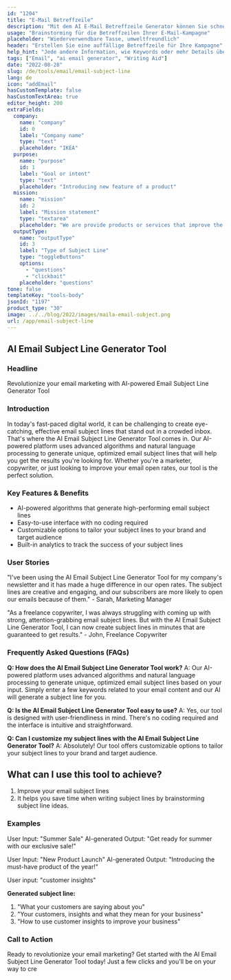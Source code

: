 ```yaml
---
id: "1204"
title: "E-Mail Betreffzeile"
description: "Mit dem AI E-Mail Betreffzeile Generator können Sie schnell und einfach großartige Betreffzeilen für Ihr Unternehmen oder Ihren persönlichen Gebrauch erstellen."
usage: "Brainstorming für die Betreffzeilen Ihrer E-Mail-Kampagne"
placeholder: "Wiederverwendbare Tasse, umweltfreundlich"
header: "Erstellen Sie eine auffällige Betreffzeile für Ihre Kampagne"
help_hint: "Jede andere Information, wie Keywords oder mehr Details über Ihre Kampagne."
tags: ["Email", "ai email generator", "Writing Aid"]
date: "2022-08-28"
slug: /de/tools/email/email-subject-line
lang: de
icon: "addEmail"
hasCustomTemplate: false
hasCustomTextArea: true
editor_height: 200
extraFields:
  company:
    name: "company"
    id: 0
    label: "Company name"
    type: "text"
    placeholder: "IKEA"
  purpose:
    name: "purpose"
    id: 1
    label: "Goal or intent"
    type: "text"
    placeholder: "Introducing new feature of a product"
  mission:
    name: "mission"
    id: 2
    label: "Mission statement"
    type: "textarea"
    placeholder: "We are provide products or services that improve the quality of life for our customers and employees while making a positive impact on our communities and the environment."
  outputType:
    name: "outputType"
    id: 3
    label: "Type of Subject Line"
    type: "toggleButtons"
    options:
      - "questions"
      - "clickbait"
    placeholder: "questions"
tone: false
templateKey: "tools-body"
jsonId: "1197"
product_type: "30"
image: ../../blog/2022/images/maila-email-subject.png
url: /app/email-subject-line
---
```


## AI Email Subject Line Generator Tool

### Headline

Revolutionize your email marketing with AI-powered Email Subject Line Generator Tool

### Introduction

In today's fast-paced digital world, it can be challenging to create eye-catching, effective email subject lines that stand out in a crowded inbox. That's where the AI Email Subject Line Generator Tool comes in. Our AI-powered platform uses advanced algorithms and natural language processing to generate unique, optimized email subject lines that will help you get the results you're looking for. Whether you're a marketer, copywriter, or just looking to improve your email open rates, our tool is the perfect solution.

### Key Features & Benefits

- AI-powered algorithms that generate high-performing email subject lines
- Easy-to-use interface with no coding required
- Customizable options to tailor your subject lines to your brand and target audience
- Built-in analytics to track the success of your subject lines

### User Stories

"I've been using the AI Email Subject Line Generator Tool for my company's newsletter and it has made a huge difference in our open rates. The subject lines are creative and engaging, and our subscribers are more likely to open our emails because of them." - Sarah, Marketing Manager

"As a freelance copywriter, I was always struggling with coming up with strong, attention-grabbing email subject lines. But with the AI Email Subject Line Generator Tool, I can now create subject lines in minutes that are guaranteed to get results." - John, Freelance Copywriter

### Frequently Asked Questions (FAQs)

**Q: How does the AI Email Subject Line Generator Tool work?** A: Our AI-powered platform uses advanced algorithms and natural language processing to generate unique, optimized email subject lines based on your input. Simply enter a few keywords related to your email content and our AI will generate a subject line for you.

**Q: Is the AI Email Subject Line Generator Tool easy to use?** A: Yes, our tool is designed with user-friendliness in mind. There's no coding required and the interface is intuitive and straightforward.

**Q: Can I customize my subject lines with the AI Email Subject Line Generator Tool?** A: Absolutely! Our tool offers customizable options to tailor your subject lines to your brand and target audience.

## What can I use this tool to achieve?

1. Improve your email subject lines
2. It helps you save time when writing subject lines by brainstorming subject line ideas.

### Examples

User Input: "Summer Sale" AI-generated Output: "Get ready for summer with our exclusive sale!"

User Input: "New Product Launch" AI-generated Output: "Introducing the must-have product of the year!"

User input: "customer insights"

**Generated subject line:**

1. "What your customers are saying about you"
2. "Your customers, insights and what they mean for your business"
3. "How to use customer insights to improve your business"

### Call to Action

Ready to revolutionize your email marketing? Get started with the AI Email Subject Line Generator Tool today! Just a few clicks and you'll be on your way to cre
